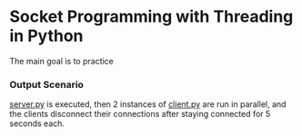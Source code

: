 # Socket Programming with Threading in Python
The main goal is to practice

### Output Scenario
[server.py](https://github.com/bberkay/socket-programming-with-python/blob/main/server.py) is executed, then 2 instances of [client.py](https://github.com/bberkay/socket-programming-with-python/blob/main/client.py) are run in parallel, and the clients disconnect their connections after staying connected for 5 seconds each.
